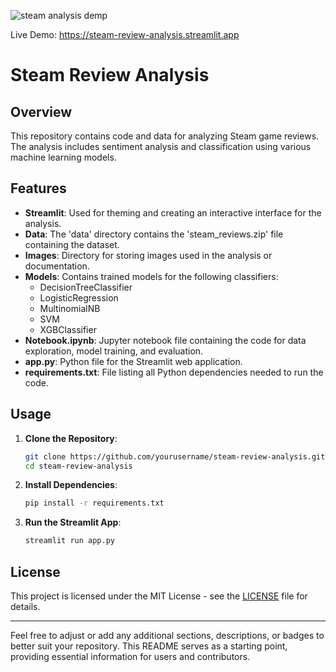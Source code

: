 ![steam analysis demp](https://github.com/SayedShaun/Steam-Review-Analysis/assets/126845316/66e2f474-247d-49c1-890f-b0e070ad61f8)

Live Demo: https://steam-review-analysis.streamlit.app
# Steam Review Analysis

## Overview

This repository contains code and data for analyzing Steam game reviews. The analysis includes sentiment analysis and classification using various machine learning models.

## Features

- **Streamlit**: Used for theming and creating an interactive interface for the analysis.
- **Data**: The 'data' directory contains the 'steam_reviews.zip' file containing the dataset.
- **Images**: Directory for storing images used in the analysis or documentation.
- **Models**: Contains trained models for the following classifiers:
  - DecisionTreeClassifier
  - LogisticRegression
  - MultinomialNB
  - SVM
  - XGBClassifier
- **Notebook.ipynb**: Jupyter notebook file containing the code for data exploration, model training, and evaluation.
- **app.py**: Python file for the Streamlit web application.
- **requirements.txt**: File listing all Python dependencies needed to run the code.

## Usage

1. **Clone the Repository**:

    ```bash
    git clone https://github.com/yourusername/steam-review-analysis.git
    cd steam-review-analysis
    ```

2. **Install Dependencies**:

    ```bash
    pip install -r requirements.txt
    ```

3. **Run the Streamlit App**:

    ```bash
    streamlit run app.py
    ```

## License

This project is licensed under the MIT License - see the [LICENSE](LICENSE) file for details.

---

Feel free to adjust or add any additional sections, descriptions, or badges to better suit your repository. This README serves as a starting point, providing essential information for users and contributors.
